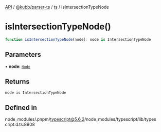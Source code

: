 [API](../../../../../packages.md) / [@kubb/parser-ts](../../../index.md) / [ts](../index.md) / isIntersectionTypeNode

# isIntersectionTypeNode()

```ts
function isIntersectionTypeNode(node): node is IntersectionTypeNode
```

## Parameters

• **node**: [`Node`](../interfaces/Node.md)

## Returns

`node is IntersectionTypeNode`

## Defined in

node\_modules/.pnpm/typescript@5.6.2/node\_modules/typescript/lib/typescript.d.ts:8908
